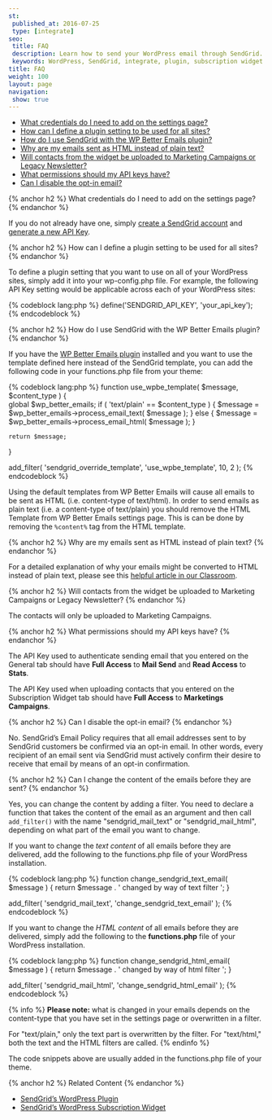 ```yaml
---
st:
 published_at: 2016-07-25
 type: [integrate]
seo:
 title: FAQ
 description: Learn how to send your WordPress email through SendGrid.
 keywords: WordPress, SendGrid, integrate, plugin, subscription widget
title: FAQ
weight: 100
layout: page
navigation:
 show: true
---
```


* [What credentials do I need to add on the settings page?](#-What-credentials-do-I-need-to-add-on-the-settings-page)
* [How can I define a plugin setting to be used for all sites?](#-How-can-I-define-a-plugin-setting-to-be-used-for-all-sites)
* [How do I use SendGrid with the WP Better Emails plugin?](#-How-do-I-use-SendGrid-with-the-WP-Better-Emails-plugin)
* [Why are my emails sent as HTML instead of plain text?](#-Why-are-my-emails-sent-as-HTML-instead-of-plain-text)
* [Will contacts from the widget be uploaded to Marketing Campaigns or Legacy Newsletter?](#-Will-contacts-from-the-widget-be-uploaded-to-Marketing-Campaigns-or-Legacy-Newsletter)
* [What permissions should my API keys have?](#-What-permissions-should-my-API-keys-have)
* [Can I disable the opt-in email?](#-Can-I-disable-the-optin-email)

{% anchor h2 %}
What credentials do I need to add on the settings page?
{% endanchor %}

If you do not already have one, simply [create a SendGrid account](https://sendgrid.com/partner/wordpress) and [generate a new API Key](https://app.sendgrid.com/settings/api_keys).

{% anchor h2 %}
How can I define a plugin setting to be used for all sites?
{% endanchor %}

To define a plugin setting that you want to use on all of your WordPress sites, simply add it into your wp-config.php file. For example, the following API Key setting would be applicable across each of your WordPress sites:

{% codeblock lang:php %}
define('SENDGRID_API_KEY', 'your_api_key');
{% endcodeblock %}

{% anchor h2 %}
How do I use SendGrid with the WP Better Emails plugin?
{% endanchor %}

If you have the [WP Better Emails plugin](https://wordpress.org/plugins/wp-better-emails/) installed and you want to use the template defined here instead of the SendGrid template, you can add the following code in your functions.php file from your theme:

{% codeblock lang:php %}
function use_wpbe_template( $message, $content_type ) {   
    global $wp_better_emails;
    if ( 'text/plain' == $content_type ) {
      $message = $wp_better_emails->process_email_text( $message );
    } else {
      $message = $wp_better_emails->process_email_html( $message );
    }

    return $message;
}

add_filter( 'sendgrid_override_template', 'use_wpbe_template', 10, 2 );
{% endcodeblock %}

Using the default templates from WP Better Emails will cause all emails to be sent as HTML (i.e.  content-type of text/html). In order to send emails as plain text (i.e. a content-type of text/plain) you should remove the HTML Template from WP Better Emails settings page. This is can be done by removing the `%content%` tag from the HTML template.

{% anchor h2 %}
Why are my emails sent as HTML instead of plain text?
{% endanchor %}

For a detailed explanation of why your emails might be converted to HTML instead of plain text, please see this [helpful article in our Classroom]({{root_url}}/Classroom/Build/Format_Content/plain_text_emails_converted_to_html.html).

{% anchor h2 %}
Will contacts from the widget be uploaded to Marketing Campaigns or Legacy Newsletter?
{% endanchor %}

The contacts will only be uploaded to Marketing Campaigns.

{% anchor h2 %}
What permissions should my API keys have?
{% endanchor %}

The API Key used to authenticate sending email that you entered on the General tab should have **Full Access** to **Mail Send** and **Read Access** to **Stats**.

The API Key used when uploading contacts that you entered on the Subscription Widget tab should have **Full Access** to **Marketings Campaigns**.

{% anchor h2 %}
Can I disable the opt-in email?
{% endanchor %}

No. SendGrid’s Email Policy requires that all email addresses sent to by SendGrid customers be confirmed via an opt-in email. In other words, every recipient of an email sent via SendGrid must actively confirm their desire to receive that email by means of an opt-in confirmation.

{% anchor h2 %}
Can I change the content of the emails before they are sent?
{% endanchor %}

Yes, you can change the content by adding a filter. You need to declare a function that takes the content of the email as an argument and then call `add_filter()` with the name "sendgrid_mail_text" or "sendgrid_mail_html", depending on what part of the email you want to change.

If you want to change the _text content_ of all emails before they are delivered, add the following to the functions.php file of your WordPress installation.

{% codeblock lang:php %}
function change_sendgrid_text_email( $message ) {
    return $message . ' changed by way of text filter ';
}

add_filter( 'sendgrid_mail_text', 'change_sendgrid_text_email' );
{% endcodeblock %}

If you want to change the _HTML content_ of all emails before they are delivered, simply add the following to the **functions.php** file of your WordPress installation.

{% codeblock lang:php %}
function change_sendgrid_html_email( $message ) {
    return $message . ' changed by way of html filter ';
}

add_filter( 'sendgrid_mail_html', 'change_sendgrid_html_email' );
{% endcodeblock %}

{% info %}
**Please note:** what is changed in your emails depends on the content-type that you have set in the settings page or overwritten in a filter.

For "text/plain," only the text part is overwritten by the filter. For "text/html," both the text and the HTML filters are called.
{% endinfo %}

The code snippets above are usually added in the functions.php file of your theme.

{% anchor h2 %}
Related Content
{% endanchor %}

* [SendGrid’s WordPress Plugin]({{root_url}}/Integrate/Tutorials/WordPress/sendgrid_wordpress_plugin.html)
* [SendGrid’s WordPress Subscription Widget]({{root_url}}/Integrate/Tutorials/WordPress/subscription_widget.html)
